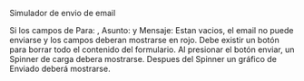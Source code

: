 Simulador de envio de email

Si los campos de Para: , Asunto: y Mensaje: Estan vacios, el email no puede enviarse y los campos deberan mostrarse en rojo.
Debe existir un botón para borrar todo el contenido del formulario.
Al presionar el botón enviar, un Spinner de carga debera mostrarse.
Despues del Spinner un gráfico de Enviado deberá mostrarse.
